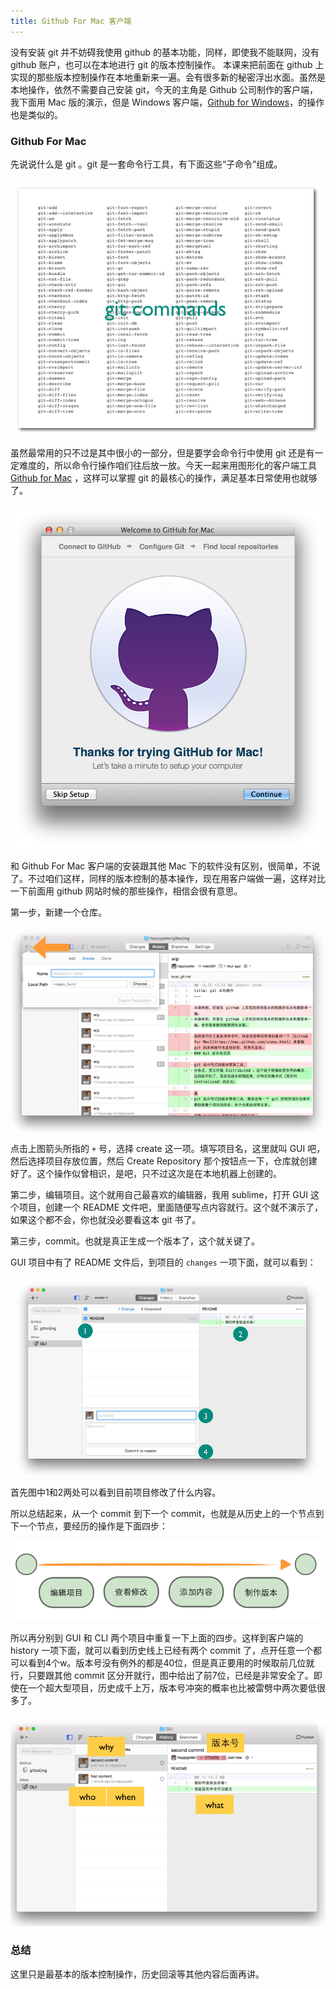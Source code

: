 ```yaml
---
title: Github For Mac 客户端
---
```


没有安装 git 并不妨碍我使用 github 的基本功能，同样，即使我不能联网，没有 github 账户，也可以在本地进行 git 的版本控制操作。
本课来把前面在 github 上实现的那些版本控制操作在本地重新来一遍。会有很多新的秘密浮出水面。虽然是本地操作，依然不需要自己安装 git，今天的主角是 Github 公司制作的客户端，我下面用 Mac 版的演示，但是 Windows 客户端，[Github for Windows](https://windows.github.com/)，的操作也是类似的。

### Github For Mac

先说说什么是 git 。git 是一套命令行工具，有下面这些“子命令”组成。

![](images/github_for_mac/git_commands.png)

虽然最常用的只不过是其中很小的一部分，但是要学会命令行中使用 git 还是有一定难度的，所以命令行操作咱们往后放一放。今天一起来用图形化的客户端工具 [Github for Mac](https://mac.github.com/index.html) ，这样可以掌握 git 的最核心的操作，满足基本日常使用也就够了。

![](images/github_for_mac/githubformac.jpg)


和 Github For Mac 客户端的安装跟其他 Mac 下的软件没有区别，很简单，不说了。不过咱们这样，同样的版本控制的基本操作，现在用客户端做一遍，这样对比一下前面用 github 网站时候的那些操作，相信会很有意思。

第一步，新建一个仓库。

![](images/github_for_mac/mac_create.png)

点击上图箭头所指的 `+` 号，选择 create 这一项。填写项目名，这里就叫 GUI 吧，然后选择项目存放位置，然后 Create Repository 那个按钮点一下，仓库就创建好了。这个操作似曾相识，是吧，只不过这次是在本地机器上创建的。


第二步，编辑项目。这个就用自己最喜欢的编辑器，我用 sublime，打开 GUI 这个项目，创建一个 README 文件吧，里面随便写点内容就行。这个就不演示了，如果这个都不会，你也就没必要看这本 git 书了。

第三步，commit。也就是真正生成一个版本了，这个就关键了。

GUI 项目中有了 README 文件后，到项目的 `changes` 一项下面，就可以看到：

![](images/github_for_mac/mac_change.png)

首先图中1和2两处可以看到目前项目修改了什么内容。



所以总结起来，从一个 commit 到下一个 commit，也就是从历史上的一个节点到下一个节点，要经历的操作是下面四步：

![](images/github_for_mac/c2c.png)

所以再分别到 GUI 和 CLI 两个项目中重复一下上面的四步。这样到客户端的 history 一项下面，就可以看到历史线上已经有两个 commit 了，点开任意一个都可以看到4个w。版本号没有例外的都是40位，但是真正要用的时候取前几位就行，只要跟其他 commit 区分开就行，图中给出了前7位，已经是非常安全了。即使在一个超大型项目，历史成千上万，版本号冲突的概率也比被雷劈中两次要低很多了。

![](images/github_for_mac/local_4w.png)


### 总结

这里只是最基本的版本控制操作，历史回滚等其他内容后面再讲。